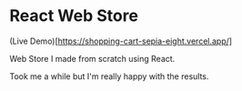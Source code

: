# React Web Store

(Live Demo)[https://shopping-cart-sepia-eight.vercel.app/]

Web Store I made from scratch using React. 

Took me a while but I'm really happy with the results.
